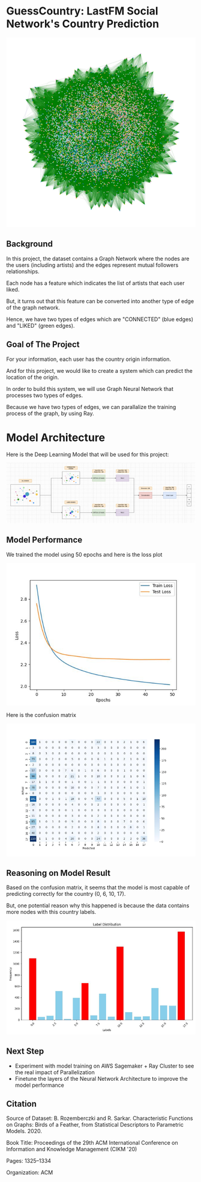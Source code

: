 # GuessCountry: LastFM Social Network's Country Prediction

![plot](./my_ray_gnn_bucket/result/lastfm_network_visualization.jpg)

## Background

In this project, the dataset contains a Graph Network where the nodes are the users (including artists) and the edges represent mutual followers relationships.

Each node has a feature which indicates the list of artists that each user liked.

But, it turns out that this feature can be converted into another type of edge of the graph network.

Hence, we have two types of edges which are "CONNECTED" (blue edges) and "LIKED" (green edges).

## Goal of The Project

For your information, each user has the country origin information.

And for this project, we would like to create a system which can predict the location of the origin.

In order to build this system, we will use Graph Neural Network that processes two types of edges.

Because we have two types of edges, we can parallalize the training process of the graph, by using Ray.

# Model Architecture

Here is the Deep Learning Model that will be used for this project:

![plot](./my_ray_gnn_bucket/result/System_Design.png)

## Model Performance

We trained the model using 50 epochs and here is the loss plot

![plot](./my_ray_gnn_bucket/result/train_test_loss.jpg)

Here is the confusion matrix

![plot](./my_ray_gnn_bucket/result/confusion_matrix.jpg)

## Reasoning on Model Result

Based on the confusion matrix, it seems that the model is most capable of predicting correctly for the country (0, 6, 10, 17).

But, one potential reason why this happened is because the data contains more nodes with this country labels.

![plot](./my_ray_gnn_bucket/result/label_distribution.jpg)

## Next Step

- Experiment with model training on AWS Sagemaker + Ray Cluster to see the real impact of Parallelization
- Finetune the layers of the Neural Network Architecture to improve the model performance

## Citation

Source of Dataset: B. Rozemberczki and R. Sarkar. Characteristic Functions on Graphs: Birds of a Feather, from Statistical Descriptors to Parametric Models. 2020.

Book Title: Proceedings of the 29th ACM International Conference on Information and Knowledge Management (CIKM '20)

Pages: 1325–1334

Organization: ACM
